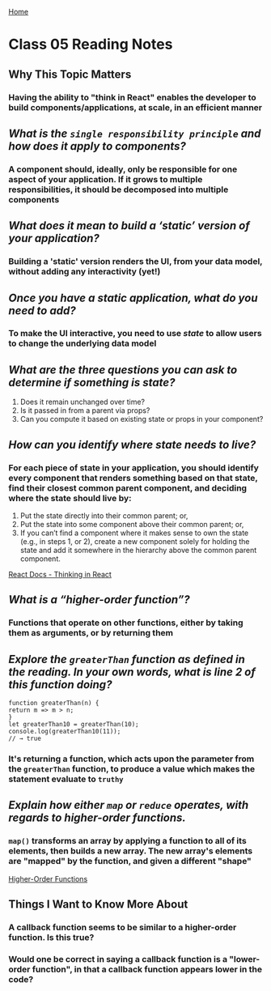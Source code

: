 [Home](https://pgmorales76.github.io/reading_notes_301/)

# Class 05 Reading Notes

## Why This Topic Matters

### Having the ability to "think in React" enables the developer to build components/applications, at scale, in an efficient manner

## *What is the `single responsibility principle` and how does it apply to components?*

### A component should, ideally, only be responsible for one aspect of your application. If it grows to multiple responsibilities, it should be decomposed into multiple components

## *What does it mean to build a ‘static’ version of your application?*

### Building a 'static' version renders the UI, from your data model, without adding any interactivity (yet!)

## *Once you have a static application, what do you need to add?*

### To make the UI interactive, you need to use *state* to allow users to change the underlying data model

## *What are the three questions you can ask to determine if something is state?*

1. Does it remain unchanged over time?
2. Is it passed in from a parent via props?
3. Can you compute it based on existing state or props in your component?

## *How can you identify where state needs to live?*

### For each piece of state in your application, you should identify every component that renders something based on that state, find their closest common parent component, and deciding where the state should live by:

1. Put the state directly into their common parent; or,
2. Put the state into some component above their common parent; or,
3. If you can’t find a component where it makes sense to own the state (e.g., in steps 1, or 2), create a new component solely for holding the state and add it somewhere in the hierarchy above the common parent component.

[React Docs - Thinking in React](https://reactjs.org/docs/thinking-in-react.html)

## *What is a “higher-order function”?*

### Functions that operate on other functions, either by taking them as arguments, or by returning them

## *Explore the `greaterThan` function as defined in the reading. In your own words, what is line 2 of this function doing?*

    function greaterThan(n) {
    return m => m > n;
    }
    let greaterThan10 = greaterThan(10);
    console.log(greaterThan10(11));
    // → true

### It's returning a function, which acts upon the parameter from the `greaterThan` function, to produce a value which makes the statement evaluate to `truthy`

## *Explain how either `map` or `reduce` operates, with regards to higher-order functions.*

### `map()` transforms an array by applying a function to all of its elements, then builds a new array. The new array's elements are "mapped" by the function, and given a different "shape"

[Higher-Order Functions](https://eloquentjavascript.net/05_higher_order.html#h_xxCc98lOBK)

## Things I Want to Know More About

### A callback function seems to be similar to a higher-order function. Is this true?

### Would one be correct in saying a callback function is a "lower-order function", in that a callback function appears lower in the code?
